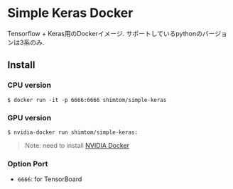 # Simple Keras Docker

Tensorflow + Keras用のDockerイメージ.
サポートしているpythonのバージョンは3系のみ.


## Install
### CPU version
```
$ docker run -it -p 6666:6666 shimtom/simple-keras
```

### GPU version
```
$ nvidia-docker run shimtom/simple-keras:
```
> Note: need to install [NVIDIA Docker](https://github.com/NVIDIA/nvidia-docker)

### Option Port
* `6666`: for TensorBoard
